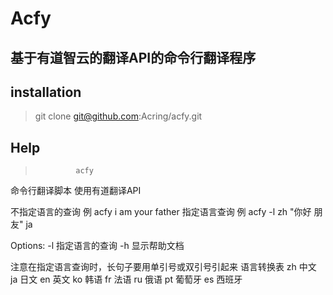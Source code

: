 # Acfy

## 基于有道智云的翻译API的命令行翻译程序

## installation

> git clone git@github.com:Acring/acfy.git

## Help

>              acfy
命令行翻译脚本 使用有道翻译API

不指定语言的查询
例 acfy i am your father
指定语言查询
例 acfy -l zh "你好 朋友" ja

Options:
    -l      指定语言的查询
    -h      显示帮助文档

注意在指定语言查询时，长句子要用单引号或双引号引起来
语言转换表
    zh          中文
    ja          日文
    en          英文
    ko          韩语
    fr          法语
    ru          俄语
    pt          葡萄牙
    es          西班牙
